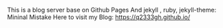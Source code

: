 This is a blog server base on Github Pages
And jekyll , ruby,  jekyll-theme: Mininal Mistake
Here to visit my Blog:
https://q2333gh.github.io/
